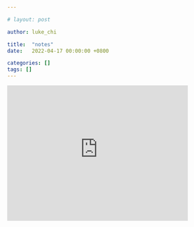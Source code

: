 ```yaml
---

# layout: post

author: luke_chi

title:  "notes"
date:   2022-04-17 00:00:00 +0800

categories: []
tags: []
---
```


<iframe width="420" height="315" src="http://www.youtube.com/embed/5kOGdZmpSDI" frameborder="0" allowfullscreen></iframe>


